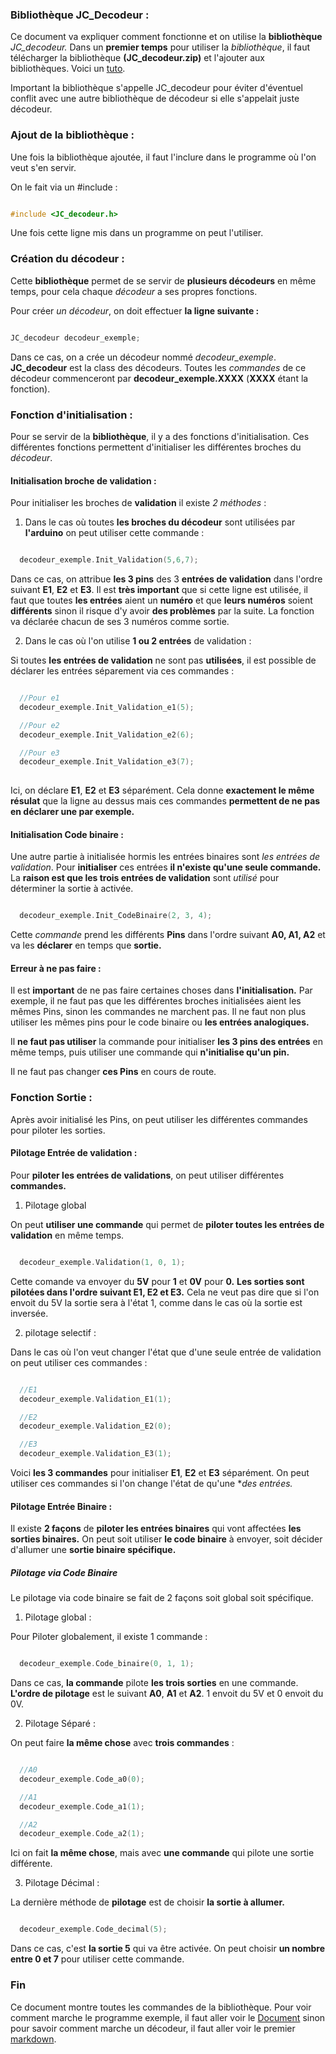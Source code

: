 ### Bibliothèque JC_Decodeur :

Ce document va expliquer comment fonctionne et on utilise la **bibliothèque** *JC_decodeur.* Dans un **premier temps** pour utiliser la *bibliothèque*, il faut télécharger la bibliothèque **(JC_decodeur.zip)** et l'ajouter aux bibliothèques. Voici un [tuto](https://fablabutc.fr/wp-content/uploads/2021/01/Tutoriel_Installer-une-bibliotheque-pour-Arduino.pdf).

Important la bibliothèque s'appelle JC_decodeur pour éviter d'éventuel conflit avec une autre bibliothèque de décodeur si elle s'appelait juste décodeur.

### Ajout de la bibliothèque :

Une fois la bibliothèque ajoutée,  il faut l'inclure dans le programme où l'on veut s'en servir.

On le fait via un #include :

~~~C++

#include <JC_decodeur.h>

~~~

Une fois cette ligne mis dans un programme on peut l'utiliser.

### Création du décodeur :

Cette **bibliothèque** permet de se servir de **plusieurs décodeurs** en même temps, pour cela chaque *décodeur* a ses propres fonctions.

Pour créer *un décodeur*, on doit effectuer **la ligne suivante :**

~~~C++

JC_decodeur decodeur_exemple;

~~~

Dans ce cas, on a crée un décodeur nommé *decodeur_exemple*. **JC_decodeur** est la class des décodeurs. Toutes les *commandes* de ce décodeur commenceront par **decodeur_exemple.XXXX** (**XXXX** étant la fonction).

### Fonction d'initialisation :

Pour se servir de la **bibliothèque**, il y a des fonctions d'initialisation. Ces différentes fonctions permettent d'initialiser les différentes broches du *décodeur*.

#### Initialisation broche de validation :

Pour initialiser les broches de **validation** il existe *2 méthodes* :

1) Dans le cas où toutes **les broches du décodeur** sont utilisées par **l'arduino** on peut utiliser cette commande :

~~~C++

  decodeur_exemple.Init_Validation(5,6,7);

~~~

Dans ce cas, on attribue **les 3 pins** des 3 **entrées de validation** dans l'ordre suivant **E1**, **E2** et **E3**. Il est **très important** que si cette ligne est utilisée, il faut que toutes **les entrées** aient un **numéro** et que **leurs numéros** soient **différents** sinon il risque d'y avoir **des problèmes** par la suite. La fonction va déclarée chacun de ses 3 numéros comme sortie.

2) Dans le cas où l'on utilise **1 ou 2 entrées** de validation :

Si toutes **les entrées de validation** ne sont pas **utilisées**, il est possible de déclarer les entrées séparement via ces commandes :

~~~C++

  //Pour e1
  decodeur_exemple.Init_Validation_e1(5);

  //Pour e2
  decodeur_exemple.Init_Validation_e2(6);

  //Pour e3
  decodeur_exemple.Init_Validation_e3(7);
  
~~~

Ici, on déclare **E1**, **E2** et **E3** séparément. Cela donne **exactement le même résulat** que la ligne au dessus mais ces commandes **permettent de ne pas en déclarer une par exemple.**

#### Initialisation Code binaire :

Une autre partie à initialisée hormis les entrées binaires sont *les entrées de validation*. Pour **initialiser** ces entrées **il n'existe qu'une seule commande.** La **raison est que les trois entrées de validation** sont *utilisé* pour déterminer la sortie à activée.

~~~C++

  decodeur_exemple.Init_CodeBinaire(2, 3, 4);  

~~~

Cette *commande* prend les différents **Pins** dans l'ordre suivant **A0, A1, A2** et va les **déclarer** en temps que **sortie.** 

#### Erreur à ne pas faire :

Il est **important** de ne pas faire certaines choses dans **l'initialisation.** Par exemple, il ne faut pas que les différentes broches initialisées aient les mêmes Pins, sinon les commandes ne marchent pas. Il ne faut non plus utiliser les mêmes pins pour le code binaire ou **les entrées analogiques.**

Il **ne faut pas utiliser** la commande pour initialiser **les 3 pins des entrées** en même temps, puis utiliser une commande qui **n'initialise qu'un pin.**

Il ne faut pas changer **ces Pins** en cours de route.

### Fonction Sortie :

Après avoir initialisé les Pins, on peut utiliser les différentes commandes pour piloter les sorties.

#### Pilotage Entrée de validation :

Pour **piloter les entrées de validations**, on peut utiliser différentes **commandes.**

1) Pilotage global

On peut **utiliser une commande** qui permet de **piloter toutes les entrées de validation** en même temps.

~~~C++

  decodeur_exemple.Validation(1, 0, 1);

~~~

Cette comande va envoyer du **5V** pour **1** et **0V** pour **0.** **Les sorties sont pilotées dans l'ordre suivant E1, E2 et E3.** Cela ne veut pas dire que si l'on envoit du 5V la sortie sera à l'état 1, comme dans le cas où la sortie est inversée.

2) pilotage selectif :

Dans le cas où l'on veut changer l'état que d'une seule entrée de validation on peut utiliser ces commandes :

~~~C++

  //E1
  decodeur_exemple.Validation_E1(1);

  //E2
  decodeur_exemple.Validation_E2(0);

  //E3
  decodeur_exemple.Validation_E3(1);

~~~

Voici **les 3 commandes** pour initialiser **E1**, **E2** et **E3** séparément. On peut utiliser ces commandes si l'on change l'état de qu'une **des entrées.*

#### Pilotage Entrée Binaire :

Il existe **2 façons** de **piloter les entrées binaires** qui vont affectées **les sorties binaires.** On peut soit utiliser **le code binaire** à envoyer, soit décider d'allumer une **sortie binaire spécifique.**

##### Pilotage via Code Binaire

Le pilotage via code binaire se fait de 2 façons soit global soit spécifique.

1) Pilotage global :

Pour Piloter globalement, il existe 1 commande :

~~~C++

  decodeur_exemple.Code_binaire(0, 1, 1);

~~~

Dans ce cas, **la commande** pilote **les trois sorties** en une commande. **L'ordre de pilotage** est le suivant **A0**, **A1** et **A2**. 1 envoit du 5V et 0 envoit du 0V.

2) Pilotage Séparé :

On peut faire **la même chose** avec **trois commandes** :

~~~C++

  //A0
  decodeur_exemple.Code_a0(0);

  //A1
  decodeur_exemple.Code_a1(1);

  //A2
  decodeur_exemple.Code_a2(1);

~~~

Ici on fait **la même chose**, mais avec **une commande** qui pilote une sortie différente.

3) Pilotage Décimal :

La dernière méthode de **pilotage** est de choisir **la sortie à allumer.**

~~~C++

  decodeur_exemple.Code_decimal(5);

~~~

Dans ce cas, c'est **la sortie 5** qui va être activée. On peut choisir **un nombre entre 0 et 7** pour utiliser cette commande.

### Fin 

Ce document montre toutes les commandes de la bibliothèque. Pour voir comment marche le programme exemple, il faut aller voir le [Document](https://github.com/J3R5/Arduino_decodeur/blob/main/Documentation/Decodeur_74HC238.pdf) sinon pour savoir comment marche un décodeur, il faut aller voir le premier [markdown](https://github.com/J3R5/Arduino_decodeur/blob/main/README.md).



